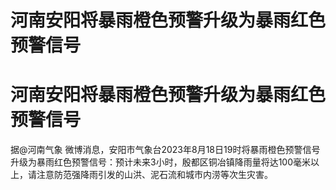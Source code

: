 # 河南安阳将暴雨橙色预警升级为暴雨红色预警信号

# 河南安阳将暴雨橙色预警升级为暴雨红色预警信号

据@河南气象
微博消息，安阳市气象台2023年8月18日19时将暴雨橙色预警信号升级为暴雨红色预警信号：预计未来3小时，殷都区铜冶镇降雨量将达100毫米以上，请注意防范强降雨引发的山洪、泥石流和城市内涝等次生灾害。

